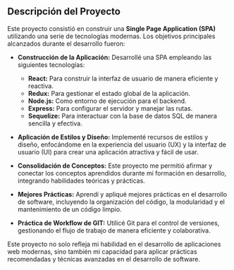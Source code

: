## Descripción del Proyecto

Este proyecto consistió en construir una **Single Page Application (SPA)** utilizando una serie de tecnologías modernas. Los objetivos principales alcanzados durante el desarrollo fueron:

- **Construcción de la Aplicación:** Desarrollé una SPA empleando las siguientes tecnologías:
  - **React:** Para construir la interfaz de usuario de manera eficiente y reactiva.
  - **Redux:** Para gestionar el estado global de la aplicación.
  - **Node.js:** Como entorno de ejecución para el backend.
  - **Express:** Para configurar el servidor y manejar las rutas.
  - **Sequelize:** Para interactuar con la base de datos SQL de manera sencilla y efectiva.

- **Aplicación de Estilos y Diseño:** Implementé recursos de estilos y diseño, enfocándome en la experiencia del usuario (UX) y la interfaz de usuario (UI) para crear una aplicación atractiva y fácil de usar.

- **Consolidación de Conceptos:** Este proyecto me permitió afirmar y conectar los conceptos aprendidos durante mi formación en desarrollo, integrando habilidades teóricas y prácticas.

- **Mejores Prácticas:** Aprendí y apliqué mejores prácticas en el desarrollo de software, incluyendo la organización del código, la modularidad y el mantenimiento de un código limpio.

- **Práctica de Workflow de GIT:** Utilicé Git para el control de versiones, gestionando el flujo de trabajo de manera eficiente y colaborativa.

Este proyecto no solo refleja mi habilidad en el desarrollo de aplicaciones web modernas, sino también mi capacidad para aplicar prácticas recomendadas y técnicas avanzadas en el desarrollo de software.

